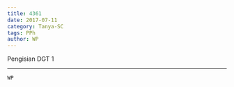 ```yaml
---
title: 4361
date: 2017-07-11
category: Tanya-SC
tags: PPh
author: WP
---
```


Pengisian DGT 1

---



`WP`

